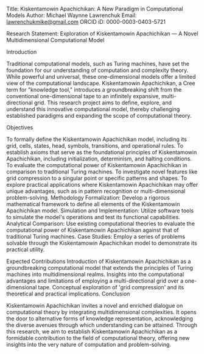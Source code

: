 Title: Kiskentamowin Apachichikan: A New Paradigm in Computational Models
Author: Michael Waynne Lawrenchuk
Email: lawrenchukmike@gmail.com
ORCID iD: 0000-0003-0403-5721

Research Statement: Exploration of Kiskentamowin Apachichikan — A
Novel Multidimensional Computational Model

Introduction

Traditional computational models, such as Turing machines, have set
the foundation for our understanding of computation and complexity
theory. While powerful and universal, these one-dimensional models
offer a limited view of the computational landscape. Kiskentamowin
Apachichikan, a Cree term for "knowledge tool," introduces a
groundbreaking shift from the conventional one-dimensional tape to
an infinitely expansive, multi-directional grid. This research
project aims to define, explore, and understand this innovative
computational model, thereby challenging established paradigms and
expanding the scope of computational theory.

Objectives

To formally define the Kiskentamowin Apachichikan model, including
its grid, cells, states, head, symbols, transitions, and operational
rules.
To establish axioms that serve as the foundational principles of
Kiskentamowin Apachichikan, including initialization, determinism,
and halting conditions.
To evaluate the computational power of Kiskentamowin Apachichikan in
comparison to traditional Turing machines.
To investigate novel features like grid compression to a singular
point or specific patterns and shapes.
To explore practical applications where Kiskentamowin Apachichikan
may offer unique advantages, such as in pattern recognition or
multi-dimensional problem-solving.
Methodology
Formalization: Develop a rigorous mathematical framework to define
all elements of the Kiskentamowin Apachichikan model.
Simulation and Implementation: Utilize software tools to simulate
the model's operations and test its functional capabilities.
Analytical Comparison: Use existing computational theories to
evaluate the computational power of Kiskentamowin Apachichikan
against that of traditional Turing machines.
Case Studies: Employ a series of problems solvable through the
Kiskentamowin Apachichikan model to demonstrate its practical
utility.

Expected Contributions
Introduction of Kiskentamowin Apachichikan as a groundbreaking
computational model that extends the principles of Turing machines
into multidimensional realms.
Insights into the computational advantages and limitations of
employing a multi-directional grid over a one-dimensional tape.
Conceptual exploration of 'grid compression' and its theoretical and
practical implications.
Conclusion

Kiskentamowin Apachichikan invites a novel and enriched dialogue on
computational theory by integrating multidimensional complexities.
It opens the door to alternative forms of knowledge representation,
acknowledging the diverse avenues through which understanding can be
attained. Through this research, we aim to establish Kiskentamowin
Apachichikan as a formidable contribution to the field of
computational theory, offering new insights into the very nature of
computation and problem-solving.
